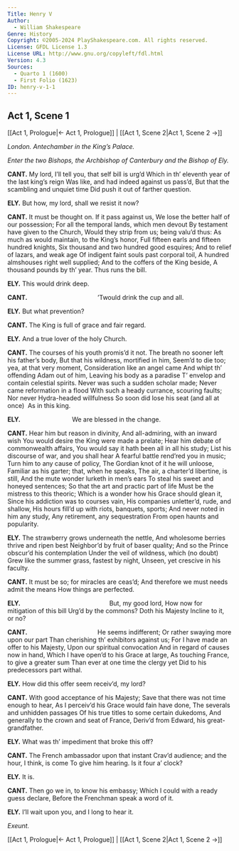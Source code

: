 ```yaml
---
Title: Henry V
Author: 
  - William Shakespeare
Genre: History
Copyright: ©2005-2024 PlayShakespeare.com. All rights reserved.
License: GFDL License 1.3
License URL: http://www.gnu.org/copyleft/fdl.html
Version: 4.3
Sources:
  - Quarto 1 (1600)
  - First Folio (1623)
ID: henry-v-1-1
---
```


## Act 1, Scene 1
[[Act 1, Prologue|← Act 1, Prologue]] | [[Act 1, Scene 2|Act 1, Scene 2 →]]

*London. Antechamber in the King’s Palace.*

*Enter the two Bishops, the Archbishop of Canterbury and the Bishop of Ely.*

**CANT.**
My lord, I’ll tell you, that self bill is urg’d
Which in th’ eleventh year of the last king’s reign
Was like, and had indeed against us pass’d,
But that the scambling and unquiet time
Did push it out of farther question.

**ELY.**
But how, my lord, shall we resist it now?

**CANT.**
It must be thought on. If it pass against us,
We lose the better half of our possession;
For all the temporal lands, which men devout
By testament have given to the Church,
Would they strip from us; being valu’d thus:
As much as would maintain, to the King’s honor,
Full fifteen earls and fifteen hundred knights,
Six thousand and two hundred good esquires;
And to relief of lazars, and weak age
Of indigent faint souls past corporal toil,
A hundred almshouses right well supplied;
And to the coffers of the King beside,
A thousand pounds by th’ year. Thus runs the bill.

**ELY.**
This would drink deep.

**CANT.**
           ’Twould drink the cup and all.

**ELY.**
But what prevention?

**CANT.**
The King is full of grace and fair regard.

**ELY.**
And a true lover of the holy Church.

**CANT.**
The courses of his youth promis’d it not.
The breath no sooner left his father’s body,
But that his wildness, mortified in him,
Seem’d to die too; yea, at that very moment,
Consideration like an angel came
And whipt th’ offending Adam out of him,
Leaving his body as a paradise
T’ envelop and contain celestial spirits.
Never was such a sudden scholar made;
Never came reformation in a flood
With such a heady currance, scouring faults;
Nor never Hydra-headed willfulness
So soon did lose his seat (and all at once) 
As in this king.

**ELY.**
        We are blessed in the change.

**CANT.**
Hear him but reason in divinity,
And all-admiring, with an inward wish
You would desire the King were made a prelate;
Hear him debate of commonwealth affairs,
You would say it hath been all in all his study;
List his discourse of war, and you shall hear
A fearful battle rend’red you in music;
Turn him to any cause of policy,
The Gordian knot of it he will unloose,
Familiar as his garter; that, when he speaks,
The air, a charter’d libertine, is still,
And the mute wonder lurketh in men’s ears
To steal his sweet and honeyed sentences;
So that the art and practic part of life
Must be the mistress to this theoric;
Which is a wonder how his Grace should glean it,
Since his addiction was to courses vain,
His companies unletter’d, rude, and shallow,
His hours fill’d up with riots, banquets, sports;
And never noted in him any study,
Any retirement, any sequestration
From open haunts and popularity.

**ELY.**
The strawberry grows underneath the nettle,
And wholesome berries thrive and ripen best
Neighbor’d by fruit of baser quality;
And so the Prince obscur’d his contemplation
Under the veil of wildness, which (no doubt) 
Grew like the summer grass, fastest by night,
Unseen, yet crescive in his faculty.

**CANT.**
It must be so; for miracles are ceas’d;
And therefore we must needs admit the means
How things are perfected.

**ELY.**
              But, my good lord,
How now for mitigation of this bill
Urg’d by the commons? Doth his Majesty
Incline to it, or no?

**CANT.**
           He seems indifferent;
Or rather swaying more upon our part
Than cherishing th’ exhibitors against us;
For I have made an offer to his Majesty,
Upon our spiritual convocation
And in regard of causes now in hand,
Which I have open’d to his Grace at large,
As touching France, to give a greater sum
Than ever at one time the clergy yet
Did to his predecessors part withal.

**ELY.**
How did this offer seem receiv’d, my lord?

**CANT.**
With good acceptance of his Majesty;
Save that there was not time enough to hear,
As I perceiv’d his Grace would fain have done,
The severals and unhidden passages
Of his true titles to some certain dukedoms,
And generally to the crown and seat of France,
Deriv’d from Edward, his great-grandfather.

**ELY.**
What was th’ impediment that broke this off?

**CANT.**
The French ambassador upon that instant
Crav’d audience; and the hour, I think, is come
To give him hearing. Is it four a’ clock?

**ELY.**
It is.

**CANT.**
Then go we in, to know his embassy;
Which I could with a ready guess declare,
Before the Frenchman speak a word of it.

**ELY.**
I’ll wait upon you, and I long to hear it.

*Exeunt.*

[[Act 1, Prologue|← Act 1, Prologue]] | [[Act 1, Scene 2|Act 1, Scene 2 →]]